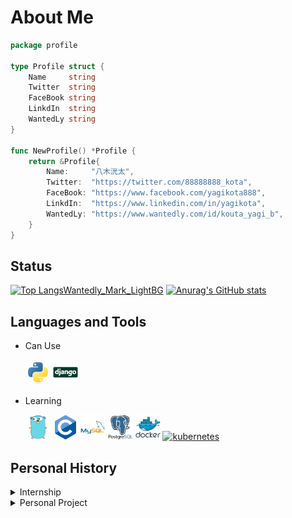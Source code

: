 # About Me
```go
package profile 

type Profile struct {
	Name     string
	Twitter  string
	FaceBook string
	LinkdIn  string
	WantedLy string
}

func NewProfile() *Profile {
	return &Profile{
		Name:     "八木洸太",
		Twitter:  "https://twitter.com/88888888_kota",
		FaceBook: "https://www.facebook.com/yagikota888",
		LinkdIn:  "https://www.linkedin.com/in/yagikota",
		WantedLy: "https://www.wantedly.com/id/kouta_yagi_b",
	}
}
```


## Status

[![Top Langs![Wantedly_Mark_LightBG](https://user-images.githubusercontent.com/69202609/156877059-0937ae40-c829-46b2-905c-e7d09b4bd81a.png)
](https://github-readme-stats.vercel.app/api/top-langs/?username=yagikota&layout=compact&theme=algolia&hide=html,css,scss,javascript,ruby,shell)](https://github.com/anuraghazra/github-readme-stats)
[![Anurag's GitHub stats](https://github-readme-stats.vercel.app/api?username=yagikota&count_private=true&show_icons=true&theme=algolia)](https://github.com/anuraghazra/github-readme-stats)

## Languages and Tools

- Can Use

    [<img src="https://raw.githubusercontent.com/devicons/devicon/master/icons/python/python-original.svg" alt="python" width="40" height="40"/>](https://www.python.org)
    [<img src="https://raw.githubusercontent.com/devicons/devicon/master/icons/django/django-original.svg" alt="django" width="40" height="40"/>](https://www.djangoproject.com/)

- Learning

    [<img src="https://raw.githubusercontent.com/devicons/devicon/master/icons/go/go-original.svg" alt="go" width="40" height="40"/>](https://golang.org)
    [<img src="https://raw.githubusercontent.com/devicons/devicon/master/icons/c/c-original.svg" alt="c" width="40" height="40"/>](https://www.cprogramming.com/)
    [<img src="https://raw.githubusercontent.com/devicons/devicon/master/icons/mysql/mysql-original-wordmark.svg" alt="mysql" width="40" height="40"/>](https://www.mysql.com/)
    [<img src="https://raw.githubusercontent.com/devicons/devicon/master/icons/postgresql/postgresql-original-wordmark.svg" alt="postgresql" width="40" height="40"/>](https://www.postgresql.org)
    [<img src="https://raw.githubusercontent.com/devicons/devicon/master/icons/docker/docker-original-wordmark.svg" alt="docker" width="40" height="40"/>](https://www.docker.com/)
    [<img src="https://www.vectorlogo.zone/logos/kubernetes/kubernetes-icon.svg" alt="kubernetes" width="40" height="40"/>](https://kubernetes.io)

## Personal History
<details> 
    <summary> Internship</summary>
           
### Simple Game Development, CyberAgent, Inc. / Tokyo / Feb 2022 - Mar 2022
* Developed APIs to handle request data from game user
* Implemented APIs, taking care of processing roles, dependencies, n+1 problem and database
transacon
* Performed load test with vegeta, and visualized the number of allowed API accesses
* SKILLS: Golang, Docker
           
### Securies Applicaon Development, Finatext Holdings, Ltd. / Tokyo / Feb 2022 - Feb 2022
* Deloped a securies applicaon which consists of four servers with a team of four students
* Developed an API server to handle requests from other servers and execute orders
* Proceeded with development within five days collaborang with the team
* SKILLS: Golang, Docker, AWS
           
### Cryptocurrency Analysis, SOU Co.,Ltd. / Osaka / Aug 2021 - Aug 2021
* Developed an applicaon to collect and analyze data necessary for cryptocurrency analysis using APIs provided by FTX
* Shortened the processing me to collect the data using concurrency by 50%
* SKILLS: Python(Django)

</details>

<details>
    <summary>Personal Project </summary>

- Start [fudai-kenja](https://github.com/yagikota/univ_app) Project (2021/3 ~)

</details>
